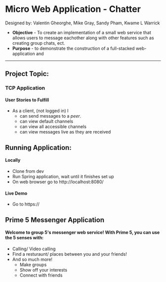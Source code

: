 # Micro Web Application - Chatter

Designed by: Valentin Gheorghe, Mike Gray, Sandy Pham, Kwame L Warrick

* **Objective** - To create an implementation of a small web service that allows users to message eachother along with other features such as creating group chats, ect.
* **Purpose** - to demonstrate the construction of a full-stacked web-application and 

<hr>



## Project Topic:

### TCP Application

#### User Stories to Fulfill  
* As a client, (not logged in) I
    * can send messages to a _peer_.
	* can view default channels
	* can view all accessible channels
	* can view messages live as they are received

## Running Application:

#### Locally
* Clone from dev
* Run Spring application, wait until it finishes set up
* On web browser go to http://localhost:8080/



#### Live Demo
* Go to https://


## Prime 5 Messenger Application
#### Welcome to group 5's messenger web service! With Prime 5, you can use the 5 senses with:
* Calling/ Video calling 
* Find a resturaunt/ places between you and your friends!
* And so much more!
	* Make groups
	* Show off your interests
	* Connect with friends


